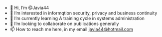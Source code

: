 - 👋 Hi, I’m @Javia44
- 👀 I’m interested in informqtion security, privacy and business continuity
- 🌱 I’m currently learning A training cycle in systems administration
- 💞️ I’m looking to collaborate on publications generally 
- 📫 How to reach me here, in my email javia44@hotmail.com

<!---
Javia44/Javia44 is a ✨ special ✨ repository because its `README.md` (this file) appears on your GitHub profile.
You can click the Preview link to take a look at your changes.
--->
